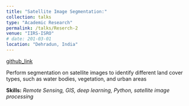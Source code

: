 ```yaml
---
title: "Satellite Image Segmentation:"
collection: talks
type: "Academic Research"
permalink: /talks/Reserch-2
venue: "IIRS-ISRO"
# date: 201-03-01
location: "Dehradun, India"
---
```


[github_link](https://github.com/omkarjadhav296)

Perform segmentation on satellite images to identify different land cover types, 
such as water bodies, vegetation, and urban areas

__Skills:__ _Remote Sensing, GIS, deep learning, Python, satellite image 
processing_
